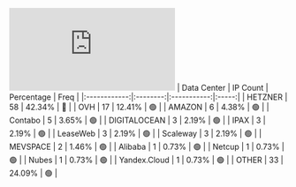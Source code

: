 ![Diagramm](https://github.com/obajay/StateSync-snapshots/blob/main/Projects/Juno/1/README.md)
| Data Center | IP Count | Percentage | Freq |
|:------------:|:--------:|:-----------:|:-----:|
| HETZNER | 58 | 42.34% | 🔴 |
| OVH | 17 | 12.41% | 🟢 |
| AMAZON | 6 | 4.38% | 🟢 |
| Contabo | 5 | 3.65% | 🟢 |
| DIGITALOCEAN | 3 | 2.19% | 🟢 |
| IPAX | 3 | 2.19% | 🟢 |
| LeaseWeb | 3 | 2.19% | 🟢 |
| Scaleway | 3 | 2.19% | 🟢 |
| MEVSPACE | 2 | 1.46% | 🟢 |
| Alibaba | 1 | 0.73% | 🟢 |
| Netcup | 1 | 0.73% | 🟢 |
| Nubes | 1 | 0.73% | 🟢 |
| Yandex.Cloud | 1 | 0.73% | 🟢 |
| OTHER | 33 | 24.09% | 🟢 |